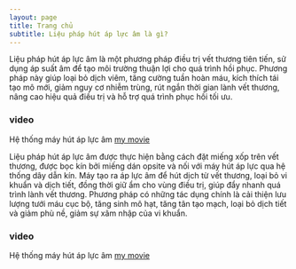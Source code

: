 ```yaml
---
layout: page
title: Trang chủ
subtitle: Liệu pháp hút áp lực âm là gì?
---
```


Liệu pháp hút áp lực âm là một phương pháp điều trị vết thương tiên tiến, sử dụng áp suất âm để tạo môi trường thuận lợi cho quá trình hồi phục. 
Phương pháp này giúp loại bỏ dịch viêm, tăng cường tuần hoàn máu, kích thích tái tạo mô mới, giảm nguy cơ nhiễm trùng, rút ngắn thời gian lành vết thương, nâng cao hiệu quả điều trị và hỗ trợ quá trình phục hồi tối ưu.

### video

Hệ thống máy hút áp lực âm [my movie](https://en.wikipedia.org/wiki/The_Princess_Bride_%28film%29)

Liệu pháp hút áp lực âm được thực hiện bằng cách đặt miếng xốp trên vết thương, được bọc kín bởi miếng dán opsite và nối với máy hút áp lực qua hệ thống dây dẫn kín. 
Máy tạo ra áp lực âm để hút dịch từ vết thương, loại bỏ vi khuẩn và dịch tiết, đồng thời giữ ẩm cho vùng điều trị, giúp đẩy nhanh quá trình lành vết thương.
Phương pháp có những tác dụng chính là cải thiện lưu lượng tưới máu cục bộ, tăng sinh mô hạt, tăng tân tạo mạch, loại bỏ dịch tiết và giảm phù nề, giảm sự xâm nhập của vi khuẩn.

### video

Hệ thống máy hút áp lực âm [my movie](https://en.wikipedia.org/wiki/The_Princess_Bride_%28film%29)

